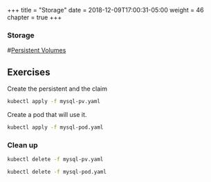 +++
title = "Storage"
date = 2018-12-09T17:00:31-05:00
weight = 46
chapter = true
+++

### Storage

#[Persistent Volumes](https://kubernetes.io/docs/concepts/storage/persistent-volumes/)



## Exercises

Create the persistent and the claim
```bash
kubectl apply -f mysql-pv.yaml
```

Create a pod that will use it.

```bash
kubectl apply -f mysql-pod.yaml

```

### Clean up
```bash
kubectl delete -f mysql-pv.yaml

kubectl delete -f mysql-pod.yaml

```

